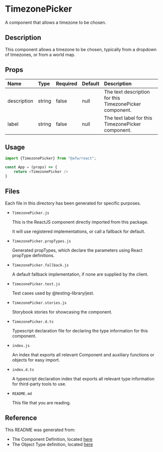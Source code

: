# TimezonePicker

A component that allows a timezone to be chosen.

## Description
This component allows a timezone to be chosen, typically from a dropdown of timezones, or from a world map.

## Props
| Name | Type | Required | Default | Description |
|:----------|:----------|:----|:------------|:------------|
|description|string|false|null|The text description for this TimezonePicker component.|
|label|string|false|null|The text label for this TimezonePicker component.|

## Usage
```js
import {TimezonePicker} from "@afw/react";

const App = (props) => {
    return <TimezonePicker />
}
```

## Files
Each file in this directory has been generated for specific purposes.
 * `TimezonePicker.js`

   This is the ReactJS component directly imported from this package.

   It will use registered implementations, or call a fallback for default.
 * `TimezonePicker.propTypes.js`

   Generated propTypes, which declare the parameters using React propType definitions.

 * `TimezonePicker.fallback.js`

   A default fallback implementation, if none are supplied by the client.

 * `TimezonePicker.test.js`

   Test cases used by @testing-library/jest.

 * `TimezonePicker.stories.js`

   Storybook stories for showcasing the component.

 * `TimezonePicker.d.ts`

   Typescript declaration file for declaring the type information for this component.

 * `index.js`

   An index that exports all relevant Component and auxiliary functions or objects for easy import.

 * `index.d.ts`

   A typescript declaration index that exports all relevant type information for third-party tools to use.

 * `README.md`

   This file that you are reading.

## Reference
This README was generated from:
  * The Component Definition, located [here](/src/afw_components/generate/objects/_AdaptiveLayoutComponentType_/TimezonePicker.json)
  * The Object Type definition, located [here](/src/afw_components/generate/objects/_AdaptiveObjectType_/_AdaptiveLayoutComponentType_TimezonePicker.json)

